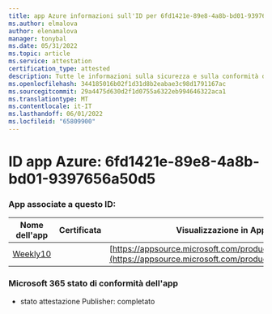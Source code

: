 ```yaml
---
title: app Azure informazioni sull'ID per 6fd1421e-89e8-4a8b-bd01-9397656a50d5
ms.author: elmalova
author: elenamalova
manager: tonybal
ms.date: 05/31/2022
ms.topic: article
ms.service: attestation
certification_type: attested
description: Tutte le informazioni sulla sicurezza e sulla conformità disponibili per 6fd1421e-89e8-4a8b-bd01-9397656a50d5.
ms.openlocfilehash: 344185016b02f1d31d8b2eabae3c98d1791167ac
ms.sourcegitcommit: 29a4475d630d2f1d0755a6322eb994646322aca1
ms.translationtype: MT
ms.contentlocale: it-IT
ms.lasthandoff: 06/01/2022
ms.locfileid: "65809900"
---
```

# <a name="azure-app-id-6fd1421e-89e8-4a8b-bd01-9397656a50d5"></a>ID app Azure: 6fd1421e-89e8-4a8b-bd01-9397656a50d5


### <a name="apps-associated-with-this-id"></a>App associate a questo ID:
| **Nome dell'app** | **Certificata** | **Visualizzazione in AppSource** |
|--------------|---------------|-----------------------|
| [Weekly10](../forward/WA200001441.md) |  | [https://appsource.microsoft.com/product/office/WA200001441](https://appsource.microsoft.com/product/office/WA200001441) |

### <a name="microsoft-365-app-compliance-status"></a>Microsoft 365 stato di conformità dell'app
- stato attestazione Publisher: completato
